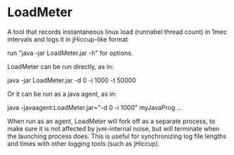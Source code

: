 LoadMeter
=========

A tool that records instantaneous linux load (runnabel thread count) in 1mec intervals and logs it
in jHiccup-like format

run "java -jar LoadMeter.jar -h" for options.

LoadMeter can be run directly, as in:

java -jar LoadMeter.jar -d 0 -i 1000 -t 50000

Or it can be run as a java agent, as in:

java -javaagent:LoadMeter.jar="-d 0 -i 1000" myJavaProg ...

When run as an agent, LoadMeter will fork off as a separate process, to make sure it is not affected by jvm-internal
noise, but will terminate when the launching process does. This is useful for synchronizing log file lengths and
times with other logging tools (such as jHiccup).

